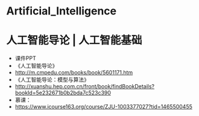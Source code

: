 # Artificial_Intelligence
# 人工智能导论 | 人工智能基础

- 课件PPT
- 《人工智能导论》
- http://m.cmpedu.com/books/book/5601171.htm
- 《人工智能导论：模型与算法》
- http://xuanshu.hep.com.cn/front/book/findBookDetails?bookId=5e232671b0b2bda7c523c390  
- 慕课：
- https://www.icourse163.org/course/ZJU-1003377027?tid=1465500455
